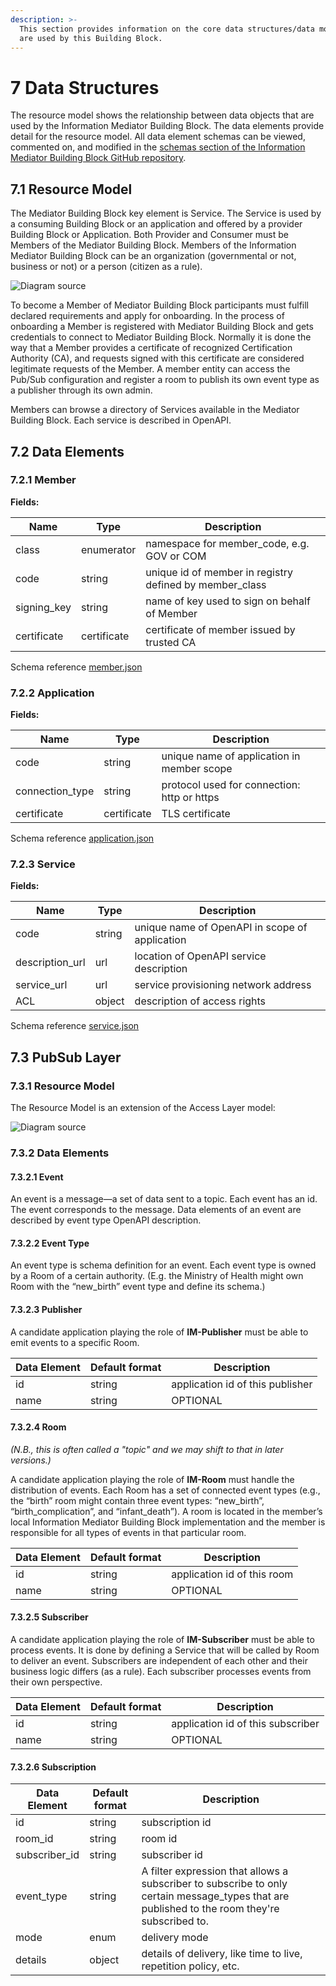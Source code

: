 ```yaml
---
description: >-
  This section provides information on the core data structures/data models that
  are used by this Building Block.
---
```


# 7 Data Structures

The resource model shows the relationship between data objects that are used by the Information Mediator Building Block. The data elements provide detail for the resource model. All data element schemas can be viewed, commented on, and modified in the [schemas section of the Information Mediator Building Block GitHub repository](https://github.com/GovStackWorkingGroup/bb-information-mediator/tree/1.0-QA/schemas).

## 7.1 Resource Model

The Mediator Building Block key element is Service. The Service is used by a consuming Building Block or an application and offered by a provider Building Block or Application. Both Provider and Consumer must be Members of the Mediator Building Block. Members of the Information Mediator Building Block can be an organization (governmental or not, business or not) or a person (citizen as a rule).

![Diagram source](../diagrams/Mediator-BB-entities.drawio.png)

To become a Member of Mediator Building Block participants must fulfill declared requirements and apply for onboarding. In the process of onboarding a Member is registered with Mediator Building Block and gets credentials to connect to Mediator Building Block. Normally it is done the way that a Member provides a certificate of recognized Certification Authority (CA), and requests signed with this certificate are considered legitimate requests of the Member. A member entity can access the Pub/Sub configuration and register a room to publish its own event type as a publisher through its own admin.

Members can browse a directory of Services available in the Mediator Building Block. Each service is described in OpenAPI.

## 7.2 Data Elements

### 7.2.1 Member

**Fields:**

| Name         | Type        | Description                                              |
| ------------ | ----------- | -------------------------------------------------------- |
| class        | enumerator  | namespace for member\_code, e.g. GOV or COM              |
| code         | string      | unique id of member in registry defined by member\_class |
| signing\_key | string      | name of key used to sign on behalf of Member             |
| certificate  | certificate | certificate of member issued by trusted CA               |

Schema reference [member.json](../schemas/member.json)

### 7.2.2 Application

**Fields:**

| Name             | Type        | Description                                 |
| ---------------- | ----------- | ------------------------------------------- |
| code             | string      | unique name of application in member scope  |
| connection\_type | string      | protocol used for connection: http or https |
| certificate      | certificate | TLS certificate                             |

Schema reference [application.json](../schemas/application.json)

### 7.2.3 Service

**Fields:**

| Name             | Type   | Description                                    |
| ---------------- | ------ | ---------------------------------------------- |
| code             | string | unique name of OpenAPI in scope of application |
| description\_url | url    | location of OpenAPI service description        |
| service\_url     | url    | service provisioning network address           |
| ACL              | object | description of access rights                   |

Schema reference [service.json](../schemas/service.json)

## 7.3 PubSub Layer

### 7.3.1 Resource Model

The Resource Model is an extension of the Access Layer model:

![Diagram source](../diagrams/Mediator-BB-PubSub-entities.drawio.png)

### 7.3.2 Data Elements

#### 7.3.2.1 Event

An event is a message—a set of data sent to a topic. Each event has an id. The event corresponds to the message. Data elements of an event are described by event type OpenAPI description.

#### 7.3.2.2 Event Type

An event type is schema definition for an event. Each event type is owned by a Room of a certain authority. (E.g. the Ministry of Health might own Room with the “new\_birth” event type and define its schema.)

#### 7.3.2.3 Publisher

A candidate application playing the role of **IM-Publisher** must be able to emit events to a specific Room.

| Data Element | Default format | Description                      |
| ------------ | -------------- | -------------------------------- |
| id           | string         | application id of this publisher |
| name         | string         | OPTIONAL                         |

#### 7.3.2.4 Room

_(N.B., this is often called a "topic" and we may shift to that in later versions.)_

A candidate application playing the role of **IM-Room** must handle the distribution of events. Each Room has a set of connected event types (e.g., the “birth” room might contain three event types: “new\_birth”, “birth\_complication”, and “infant\_death”). A room is located in the member’s local Information Mediator Building Block implementation and the member is responsible for all types of events in that particular room.

| Data Element | Default format | Description                 |
| ------------ | -------------- | --------------------------- |
| id           | string         | application id of this room |
| name         | string         | OPTIONAL                    |

#### 7.3.2.5 Subscriber

A candidate application playing the role of **IM-Subscriber** must be able to process events. It is done by defining a Service that will be called by Room to deliver an event. Subscribers are independent of each other and their business logic differs (as a rule). Each subscriber processes events from their own perspective.

| Data Element | Default format | Description                       |
| ------------ | -------------- | --------------------------------- |
| id           | string         | application id of this subscriber |
| name         | string         | OPTIONAL                          |

#### 7.3.2.6 Subscription

| Data Element   | Default format | Description                                                                                                                                    |
| -------------- | -------------- | ---------------------------------------------------------------------------------------------------------------------------------------------- |
| id             | string         | subscription id                                                                                                                                |
| room\_id       | string         | room id                                                                                                                                        |
| subscriber\_id | string         | subscriber id                                                                                                                                  |
| event\_type    | string         | A filter expression that allows a subscriber to subscribe to only certain message\_types that are published to the room they're subscribed to. |
| mode           | enum           | delivery mode                                                                                                                                  |
| details        | object         | details of delivery, like time to live, repetition policy, etc.                                                                                |

